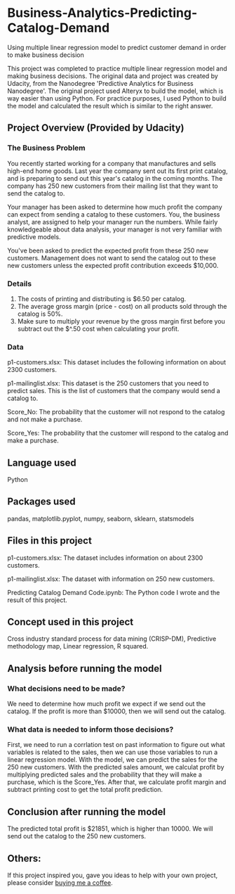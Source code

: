 # Business-Analytics-Predicting-Catalog-Demand
Using multiple linear regression model to predict customer demand in order to make business decision

This project was completed to practice multiple linear regression model and making business decisions. The original data and project was created by Udacity, from the Nanodegree 'Predictive Analytics for Business Nanodegree'. The original project used Alteryx to build the model, which is way easier than using Python. For practice purposes, I used Python to build the model and calculated the result which is similar to the right answer.

## Project Overview (Provided by Udacity)
### The Business Problem
You recently started working for a company that manufactures and sells high-end home goods. Last year the company sent out its first print catalog, and is preparing to send out this year's catalog in the coming months. The company has 250 new customers from their mailing list that they want to send the catalog to. 

Your manager has been asked to determine how much profit the company can expect from sending a catalog to these customers. You, the business analyst, are assigned to help your manager run the numbers. While fairly knowledgeable about data analysis, your manager is not very familiar with predictive models.

You've been asked to predict the expected profit from these 250 new customers. Management does not want to send the catalog out to these new customers unless the expected profit contribution exceeds $10,000.

### Details
1. The costs of printing and distributing is $6.50 per catalog.
2. The average gross margin (price - cost) on all products sold through the catalog is 50%.
3. Make sure to multiply your revenue by the gross margin first before you subtract out the $^.50 cost when calculating your profit.

### Data
p1-customers.xlsx: This dataset includes the following information on about 2300 customers.

p1-mailinglist.xlsx: This dataset is the 250 customers that you need to predict sales. This is the list of customers that the company would send a catalog to.

Score_No: The probability that the customer will not respond to the catalog and not make a purchase.

Score_Yes: The probability that the customer will respond to the catalog and make a purchase.

## Language used
Python

## Packages used
pandas, matplotlib.pyplot, numpy, seaborn, sklearn, statsmodels

## Files in this project
p1-customers.xlsx: The dataset includes information on about 2300 customers.

p1-mailinglist.xlsx: The dataset with information on 250 new customers.

Predicting Catalog Demand Code.ipynb: The Python code I wrote and the result of this project.

## Concept used in this project
Cross industry standard process for data mining (CRISP-DM), Predictive methodology map, Linear regression, R squared.

## Analysis before running the model
### What decisions need to be made?
We need to determine how much profit we expect if we send out the catalog. If the profit is more than $10000, then we will send out the catalog.

### What data is needed to inform those decisions?
First, we need to run a corrlation test on past information to figure out what variables is related to the sales, then we can use those variables to run a linear regression model. With the model, we can predict the sales for the 250 new customers. With the predicted sales amount, we calculat profit by multiplying predicted sales and the probability that they will make a purchase, which is the Score_Yes. After that, we calculate profit margin and subtract printing cost to get the total profit prediction.

## Conclusion after running the model
The predicted total profit is $21851, which is higher than 10000. We will send out the catalog to the 250 new customers.

## Others:
If this project inspired you, gave you ideas to help with your own project, please consider [buying me a coffee](https://www.buymeacoffee.com/emmaxsui8).
